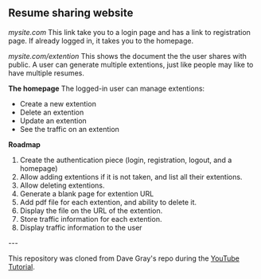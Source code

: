<h2>Resume sharing website</h2>

<i>mysite.com</i>
This link take you to a login page and has a link to registration page. If already logged in, it takes you to the homepage.

<i>mysite.com/extention</i>
This shows the document the the user shares with public. A user can generate multiple extentions, just like people may like to have multiple resumes.

<b>The homepage</b>
The logged-in user can manage extentions:

- Create a new extention
- Delete an extention
- Update an extention
- See the traffic on an extention

<b>Roadmap</b>

<ol>
 <li> Create the authentication piece (login, registration, logout, and a homepage)</li>
 <li> Allow adding extentions if it is not taken, and list all their extentions.</li>
 <li> Allow deleting extentions.</li>
 <li> Generate a blank page for extention URL</li>
 <li> Add pdf file for each extention, and ability to delete it.</li>
 <li> Display the file on the URL of the extention.</li>
 <li> Store traffic information for each extention.</li>
 <li> Display traffic information to the user</li>
 </ol>
---

This repository was cloned from Dave Gray's repo during the [YouTube Tutorial](https://www.youtube.com/watch?v=nI8PYZNFtac&list=PL0Zuz27SZ-6PRCpm9clX0WiBEMB70FWwd&index=4).
